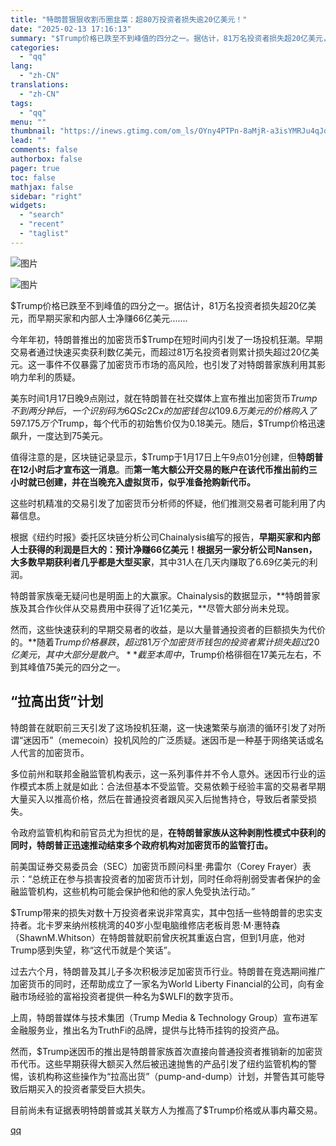```yaml
---
title: "特朗普狠狠收割币圈韭菜：超80万投资者损失逾20亿美元！"
date: "2025-02-13 17:16:13"
summary: "$Trump价格已跌至不到峰值的四分之一。据估计，81万名投资者损失超20亿美元，而早期买家和内部人..."
categories:
  - "qq"
lang:
  - "zh-CN"
translations:
  - "zh-CN"
tags:
  - "qq"
menu: ""
thumbnail: "https://inews.gtimg.com/om_ls/OYny4PTPn-8aMjR-a3isYMRJu4qJooj_WYVgxF4mr5kq4AA_640360/0"
lead: ""
comments: false
authorbox: false
pager: true
toc: false
mathjax: false
sidebar: "right"
widgets:
  - "search"
  - "recent"
  - "taglist"
---
```


![图片](https://inews.gtimg.com/om_bt/Of_CaMuyFJx3epFSBEe0SnLk8LIJaFZtmHFqX5PQ3LdUMAA/1000)

![图片](https://inews.gtimg.com/om_bt/OVCPevuS9Z0eHjaME0CmQIfMYWyqX3ZiGb0PAHXI8d2AIAA/641)

$Trump价格已跌至不到峰值的四分之一。据估计，81万名投资者损失超20亿美元，而早期买家和内部人士净赚66亿美元.......

今年年初，特朗普推出的加密货币$Trump在短时间内引发了一场投机狂潮。早期交易者通过快速买卖获利数亿美元，而超过81万名投资者则累计损失超过20亿美元。这一事件不仅暴露了加密货币市场的高风险，也引发了对特朗普家族利用其影响力牟利的质疑。

美东时间1月17日晚9点刚过，就在特朗普在社交媒体上宣布推出加密货币$Trump不到两分钟后，一个识别码为6QSc2Cx的加密钱包以109.6万美元的价格购入了597.175万个$Trump，每个代币的初始售价仅为0.18美元。随后，$Trump价格迅速飙升，一度达到75美元。

值得注意的是，区块链记录显示，$Trump于1月17日上午9点01分创建，但**特朗普在12小时后才宣布这一消息**。而**第一笔大额公开交易的账户在该代币推出前约三小时就已创建，并在当晚充入虚拟货币，似乎准备抢购新代币。**

这些时机精准的交易引发了加密货币分析师的怀疑，他们推测交易者可能利用了内幕信息。

根据《纽约时报》委托区块链分析公司Chainalysis编写的报告，**早期买家和内部人士获得的利润是巨大的：预计净赚66亿美元！**根据另一家分析公司Nansen，大多数早期获利者几乎都是**大型买家**，其中31人在几天内赚取了6.69亿美元的利润。

特朗普家族毫无疑问也是明面上的大赢家。Chainalysis的数据显示，**特朗普家族及其合作伙伴从交易费用中获得了近1亿美元，**尽管大部分尚未兑现。

然而，这些快速获利的早期交易者的收益，是以大量普通投资者的巨额损失为代价的。**随着$Trump价格暴跌，超过81万个加密货币钱包的投资者累计损失超过20亿美元，其中大部分是散户。**截至本周中，$Trump价格徘徊在17美元左右，不到其峰值75美元的四分之一。

“拉高出货”计划
--------

特朗普在就职前三天引发了这场投机狂潮，这一快速繁荣与崩溃的循环引发了对所谓“迷因币”（memecoin）投机风险的广泛质疑。迷因币是一种基于网络笑话或名人代言的加密货币。

多位前州和联邦金融监管机构表示，这一系列事件并不令人意外。迷因币行业的运作模式本质上就是如此：合法但基本不受监管。交易依赖于经验丰富的交易者早期大量买入以推高价格，然后在普通投资者跟风买入后抛售持仓，导致后者蒙受损失。

令政府监管机构和前官员尤为担忧的是，**在特朗普家族从这种剥削性模式中获利的同时，特朗普正迅速推动结束多个政府机构对加密货币的监管打击。**

前美国证券交易委员会（SEC）加密货币顾问科里·弗雷尔（Corey Frayer）表示：“总统正在参与损害投资者的加密货币计划，同时任命将削弱受害者保护的金融监管机构，这些机构可能会保护他和他的家人免受执法行动。”

$Trump带来的损失对数十万投资者来说非常真实，其中包括一些特朗普的忠实支持者。北卡罗来纳州核桃湾的40岁小型电脑维修店老板肖恩⋅M⋅惠特森（ShawnM.Whitson）在特朗普就职前曾庆祝其重返白宫，但到1月底，他对Trump感到失望，称“这代币就是个笑话”。

过去六个月，特朗普及其儿子多次积极涉足加密货币行业。特朗普在竞选期间推广加密货币的同时，还帮助成立了一家名为World Liberty Financial的公司，向有金融市场经验的富裕投资者提供一种名为$WLFI的数字货币。

上周，特朗普媒体与技术集团（Trump Media & Technology Group）宣布进军金融服务业，推出名为TruthFi的品牌，提供与比特币挂钩的投资产品。

然而，$Trump迷因币的推出是特朗普家族首次直接向普通投资者推销新的加密货币代币。这些早期获得大额买入然后被迅速抛售的产品引发了纽约监管机构的警惕，该机构称这些操作为“拉高出货”（pump-and-dump）计划，并警告其可能导致后期买入的投资者蒙受巨大损失。

目前尚未有证据表明特朗普或其关联方人为推高了$Trump价格或从事内幕交易。

[qq](https://new.qq.com/rain/a/20250213A06ESH00)
